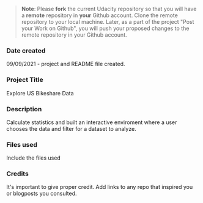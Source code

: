 >**Note**: Please **fork** the current Udacity repository so that you will have a **remote** repository in **your** Github account. Clone the remote repository to your local machine. Later, as a part of the project "Post your Work on Github", you will push your proposed changes to the remote repository in your Github account.

### Date created
09/09/2021 - project and README file created.

### Project Title
Explore US Bikeshare Data

### Description
Calculate statistics and built an interactive enviroment where a user chooses the data and filter for a dataset to analyze.

### Files used
Include the files used

### Credits
It's important to give proper credit. Add links to any repo that inspired you or blogposts you consulted.
